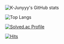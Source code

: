 ![K-Junyyy's GitHub stats](https://github-readme-stats.vercel.app/api?username=jh000107&show_icons=true&theme=dark)

![Top Langs](https://github-readme-stats.vercel.app/api/top-langs/?username=jh000107&layout=Demo&theme=compact)

[![Solved.ac Profile](http://mazassumnida.wtf/api/generate_badge?boj=junhuicho8)](https://solved.ac/dallastexas)

[![Hits](https://hits.seeyoufarm.com/api/count/incr/badge.svg?url=https%3A%2F%2Fgithub.com%2Fjh000107&count_bg=%2379C83D&title_bg=%23555555&icon=&icon_color=%23E7E7E7&title=hits&edge_flat=false)](https://hits.seeyoufarm.com)
